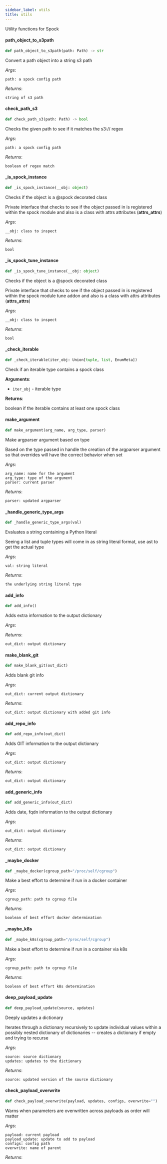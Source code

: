 ```yaml
---
sidebar_label: utils
title: utils
---
```


Utility functions for Spock

#### path\_object\_to\_s3path

```python
def path_object_to_s3path(path: Path) -> str
```

Convert a path object into a string s3 path

*Args*:

    path: a spock config path

*Returns*:

    string of s3 path

#### check\_path\_s3

```python
def check_path_s3(path: Path) -> bool
```

Checks the given path to see if it matches the s3:// regex

*Args*:

    path: a spock config path

*Returns*:

    boolean of regex match

#### \_is\_spock\_instance

```python
def _is_spock_instance(__obj: object)
```

Checks if the object is a @spock decorated class

Private interface that checks to see if the object passed in is registered within the spock module and also
is a class with attrs attributes (__attrs_attrs__)

*Args*:

    __obj: class to inspect

*Returns*:

    bool

#### \_is\_spock\_tune\_instance

```python
def _is_spock_tune_instance(__obj: object)
```

Checks if the object is a @spock decorated class

Private interface that checks to see if the object passed in is registered within the spock module tune addon and also
is a class with attrs attributes (__attrs_attrs__)

*Args*:

    __obj: class to inspect

*Returns*:

    bool

#### \_check\_iterable

```python
def _check_iterable(iter_obj: Union[tuple, list, EnumMeta])
```

Check if an iterable type contains a spock class

**Arguments**:

- `iter_obj` - iterable type
  

**Returns**:

  boolean if the iterable contains at least one spock class

#### make\_argument

```python
def make_argument(arg_name, arg_type, parser)
```

Make argparser argument based on type

Based on the type passed in handle the creation of the argparser argument so that overrides will have the correct
behavior when set

*Args*:

    arg_name: name for the argument
    arg_type: type of the argument
    parser: current parser

*Returns*:

    parser: updated argparser

#### \_handle\_generic\_type\_args

```python
def _handle_generic_type_args(val)
```

Evaluates a string containing a Python literal

Seeing a list and tuple types will come in as string literal format, use ast to get the actual type

*Args*:

    val: string literal

*Returns*:

    the underlying string literal type

#### add\_info

```python
def add_info()
```

Adds extra information to the output dictionary

*Args*:


*Returns*:

    out_dict: output dictionary

#### make\_blank\_git

```python
def make_blank_git(out_dict)
```

Adds blank git info

*Args*:

    out_dict: current output dictionary

*Returns*:

    out_dict: output dictionary with added git info

#### add\_repo\_info

```python
def add_repo_info(out_dict)
```

Adds GIT information to the output dictionary

*Args*:

    out_dict: output dictionary

*Returns*:

    out_dict: output dictionary

#### add\_generic\_info

```python
def add_generic_info(out_dict)
```

Adds date, fqdn information to the output dictionary

*Args*:

    out_dict: output dictionary

*Returns*:

    out_dict: output dictionary

#### \_maybe\_docker

```python
def _maybe_docker(cgroup_path="/proc/self/cgroup")
```

Make a best effort to determine if run in a docker container

*Args*:

    cgroup_path: path to cgroup file

*Returns*:

    boolean of best effort docker determination

#### \_maybe\_k8s

```python
def _maybe_k8s(cgroup_path="/proc/self/cgroup")
```

Make a best effort to determine if run in a container via k8s

*Args*:

    cgroup_path: path to cgroup file

*Returns*:

    boolean of best effort k8s determination

#### deep\_payload\_update

```python
def deep_payload_update(source, updates)
```

Deeply updates a dictionary

Iterates through a dictionary recursively to update individual values within a possibly nested dictionary
of dictionaries -- creates a dictionary if empty and trying to recurse

*Args*:

    source: source dictionary
    updates: updates to the dictionary

*Returns*:

    source: updated version of the source dictionary

#### check\_payload\_overwrite

```python
def check_payload_overwrite(payload, updates, configs, overwrite="")
```

Warns when parameters are overwritten across payloads as order will matter

*Args*:

    payload: current payload
    payload_update: update to add to payload
    configs: config path
    overwrite: name of parent

*Returns*:


